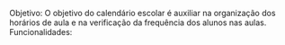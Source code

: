 Objetivo: O objetivo do calendário escolar é auxiliar na organização dos horários de aula e na verificação da frequência dos alunos nas aulas. 
Funcionalidades:
